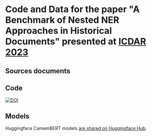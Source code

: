 # Code and Data for the paper "A Benchmark of Nested NER Approaches in Historical Documents" presented at [ICDAR 2023](https://icdar2023.org/)

## Sources documents

## Code
[![DOI](https://zenodo.org/badge/632562117.svg)](https://zenodo.org/badge/latestdoi/632562117)

## Models
Huggingface CamemBERT models [are shared on Huggingface Hub](https://huggingface.co/nlpso).
